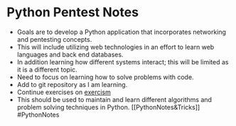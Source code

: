 # Python Pentest Notes

- Goals are to develop a Python application that incorporates networking and pentesting concepts. 
- This will include utilizing web technologies in an effort to learn web languages and back end databases.
- In addition learning how different systems interact; this will be limited as it is a different topic.
- Need to focus on learning how to solve problems with code.
- Add to git repository as I am learning.
- Continue exercises on [exercism](https://exercism.io)
- This should be used to maintain and learn different algorithms and problem solving techniques in Python.
[[PythonNotes&Tricks]]
#PythonNotes 
